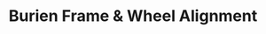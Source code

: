 ---
title: "Burien Frame & Wheel Alignment"
url: /burien/burien-frame-und-wheel-alignment/
shop: Autowerkstatt
---